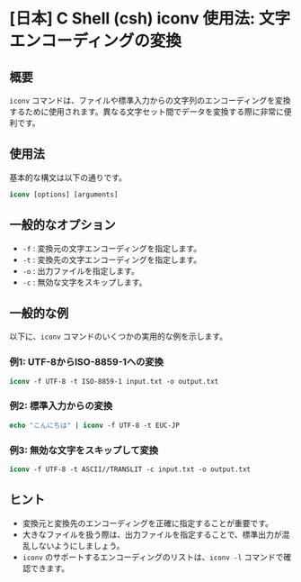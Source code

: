 # [日本] C Shell (csh) iconv 使用法: 文字エンコーディングの変換

## 概要
`iconv` コマンドは、ファイルや標準入力からの文字列のエンコーディングを変換するために使用されます。異なる文字セット間でデータを変換する際に非常に便利です。

## 使用法
基本的な構文は以下の通りです。

```csh
iconv [options] [arguments]
```

## 一般的なオプション
- `-f` : 変換元の文字エンコーディングを指定します。
- `-t` : 変換先の文字エンコーディングを指定します。
- `-o` : 出力ファイルを指定します。
- `-c` : 無効な文字をスキップします。

## 一般的な例
以下に、`iconv` コマンドのいくつかの実用的な例を示します。

### 例1: UTF-8からISO-8859-1への変換
```csh
iconv -f UTF-8 -t ISO-8859-1 input.txt -o output.txt
```

### 例2: 標準入力からの変換
```csh
echo "こんにちは" | iconv -f UTF-8 -t EUC-JP
```

### 例3: 無効な文字をスキップして変換
```csh
iconv -f UTF-8 -t ASCII//TRANSLIT -c input.txt -o output.txt
```

## ヒント
- 変換元と変換先のエンコーディングを正確に指定することが重要です。
- 大きなファイルを扱う際は、出力ファイルを指定することで、標準出力が混乱しないようにしましょう。
- `iconv` のサポートするエンコーディングのリストは、`iconv -l` コマンドで確認できます。